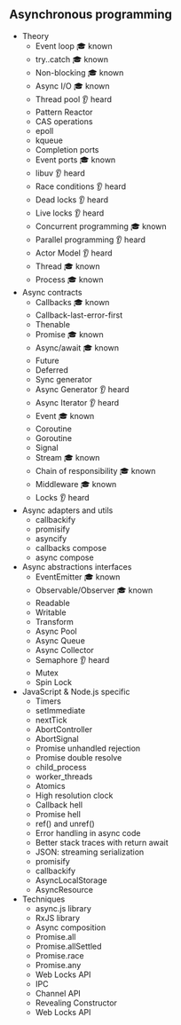 ## Asynchronous programming
- Theory
  - Event loop 🎓 known
  - try..catch 🎓 known
  - Non-blocking 🎓 known
  - Async I/O 🎓 known
  - Thread pool 👂 heard
  - Pattern Reactor
  - CAS operations
  - epoll
  - kqueue
  - Completion ports
  - Event ports 🎓 known
  - libuv 👂 heard
  - Race conditions 👂 heard
  - Dead locks 👂 heard
  - Live locks 👂 heard
  - Concurrent programming 🎓 known
  - Parallel programming 👂 heard
  - Actor Model 👂 heard
  - Thread 🎓 known
  - Process 🎓 known
- Async contracts
  - Callbacks 🎓 known
  - Callback-last-error-first
  - Thenable
  - Promise 🎓 known
  - Async/await 🎓 known
  - Future
  - Deferred
  - Sync generator
  - Async Generator 👂 heard
  - Async Iterator 👂 heard
  - Event 🎓 known
  - Coroutine
  - Goroutine
  - Signal
  - Stream 🎓 known
  - Chain of responsibility 🎓 known
  - Middleware 🎓 known
  - Locks 👂 heard
- Async adapters and utils
  - callbackify
  - promisify
  - asyncify
  - callbacks compose
  - async compose
- Async abstractions interfaces
  - EventEmitter 🎓 known
  - Observable/Observer 🎓 known
  - Readable
  - Writable
  - Transform
  - Async Pool
  - Async Queue
  - Async Collector
  - Semaphore 👂 heard
  - Mutex
  - Spin Lock
- JavaScript & Node.js specific
  - Timers
  - setImmediate
  - nextTick
  - AbortController
  - AbortSignal
  - Promise unhandled rejection
  - Promise double resolve
  - child_process
  - worker_threads
  - Atomics
  - High resolution clock
  - Callback hell
  - Promise hell
  - ref() and unref()
  - Error handling in async code
  - Better stack traces with return await
  - JSON: streaming serialization
  - promisify
  - callbackify
  - AsyncLocalStorage
  - AsyncResource
- Techniques
  - async.js library
  - RxJS library
  - Async composition
  - Promise.all
  - Promise.allSettled
  - Promise.race
  - Promise.any
  - Web Locks API
  - IPC
  - Channel API
  - Revealing Constructor
  - Web Locks API